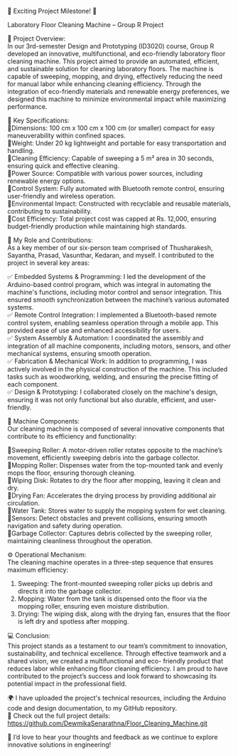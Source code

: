 🚀 Exciting Project Milestone! 🚀

Laboratory Floor Cleaning Machine – Group R Project

🧼 Project Overview:                                                                                                                                                                                             
In our 3rd-semester Design and Prototyping (ID3020) course, Group R developed an innovative, multifunctional, and eco-friendly laboratory floor cleaning machine. This project aimed to provide an automated, efficient, and sustainable solution for cleaning laboratory floors. The machine is capable of sweeping, mopping, and drying, effectively reducing the need for manual labor while enhancing cleaning efficiency. Through the integration of eco-friendly materials and renewable energy preferences, we designed this machine to minimize environmental impact while maximizing performance. 

🧹 Key Specifications:                                                                                                                                                                                             
  🔹Dimensions: 100 cm x 100 cm x 100 cm (or smaller) compact for easy maneuverability within confined spaces.  
  🔹Weight: Under 20 kg lightweight and portable for easy transportation and handling.  
  🔹Cleaning Efficiency: Capable of sweeping a 5 m² area in 30 seconds, ensuring quick and effective cleaning.  
  🔹Power Source: Compatible with various power sources, including renewable energy options.                                                                                                                       
  🔹Control System: Fully automated with Bluetooth remote control, ensuring user-friendly and wireless operation.  
  🔹Environmental Impact: Constructed with recyclable and reusable materials, contributing to sustainability.  
  🔹Cost Efficiency: Total project cost was capped at Rs. 12,000, ensuring budget-friendly production while maintaining high standards.  

🤖 My Role and Contributions:                                                                                                                                                                   
As a key member of our six-person team comprised of Thusharakesh, Sayantha, Prasad, Vasunthar, Kedaran, and myself.                                                                                                I contributed to the project in several key areas:

  ✅ Embedded Systems & Programming: I led the development of the Arduino-based control program, which was integral in automating the machine's functions, including motor control and sensor integration. This 
      ensured smooth synchronization between the machine’s various automated systems.  
  ✅ Remote Control Integration: I implemented a Bluetooth-based remote control system, enabling seamless operation through a mobile app. This provided ease of use and enhanced accessibility for users.  
  ✅ System Assembly & Automation: I coordinated the assembly and integration of all machine components, including motors, sensors, and other mechanical systems, ensuring smooth operation.  
  ✅ Fabrication & Mechanical Work: In addition to programming, I was actively involved in the physical construction of the machine. This included tasks such as woodworking, welding, and ensuring the precise 
     fitting of each component.                                                                                                                                                                                
  ✅ Design & Prototyping: I collaborated closely on the machine's design, ensuring it was not only functional but also durable, efficient, and user-friendly.

📱 Machine Components:                                                                                                                                                                                     
   Our cleaning machine is composed of several innovative components that contribute to its efficiency and functionality:                                                                              

  🔹Sweeping Roller: A motor-driven roller rotates opposite to the machine’s movement, efficiently sweeping debris into the garbage collector.  
  🔹Mopping Roller: Dispenses water from the top-mounted tank and evenly mops the floor, ensuring thorough cleaning.  
  🔹Wiping Disk: Rotates to dry the floor after mopping, leaving it clean and dry.  
  🔹Drying Fan: Accelerates the drying process by providing additional air circulation.  
  🔹Water Tank: Stores water to supply the mopping system for wet cleaning.  
  🔹Sensors: Detect obstacles and prevent collisions, ensuring smooth navigation and safety during operation.  
  🔹Garbage Collector: Captures debris collected by the sweeping roller, maintaining cleanliness throughout the operation.

⚙️ Operational Mechanism:                                                                                                                                                                                 
   The cleaning machine operates in a three-step sequence that ensures maximum efficiency:                                                                                                                  

  1. Sweeping: The front-mounted sweeping roller picks up debris and directs it into the garbage collector.  
  2. Mopping: Water from the tank is dispensed onto the floor via the mopping roller, ensuring even moisture distribution.  
  3. Drying: The wiping disk, along with the drying fan, ensures that the floor is left dry and spotless after mopping.

💻 Conclusion:                                                                                                                                                                                                  
  This project stands as a testament to our team’s commitment to innovation, sustainability, and technical excellence. Through effective teamwork and a shared vision, we created a multifunctional and eco- 
  friendly product that reduces labor while enhancing floor cleaning efficiency. I am proud to have contributed to the project’s success and look forward to showcasing its potential impact in the professional 
  field.

🌍 I have uploaded the project's technical resources, including the Arduino code and design documentation, to my GitHub repository.  
🔗 Check out the full project details: https://github.com/DewmikaSenarathna/Floor_Cleaning_Machine.git

🌟 I’d love to hear your thoughts and feedback as we continue to explore innovative solutions in engineering!
